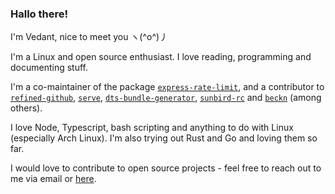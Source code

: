 ### Hallo there!

I'm Vedant, nice to meet you ヽ(^o^)丿

I'm a Linux and open source enthusiast. I love reading, programming and
documenting stuff.

I'm a co-maintainer of the package
[`express-rate-limit`](https://github.com/nfriedly/express-rate-limit),
and a contributor to [`refined-github`](https://github.com/refined-github/refined-github), 
[`serve`](https://github.com/vercel/serve), [`dts-bundle-generator`](https://github.com/timocov/dts-bundle-generator),
[`sunbird-rc`](https://github.com/sunbird-rc) and [`beckn`](https://github.com/beckn)
(among others).

I love Node, Typescript, bash scripting and anything to do with Linux (especially Arch
Linux). I'm also trying out Rust and Go and loving them so far.

I would love to contribute to open source projects - feel free to reach out to me via
email or [here](https://github.com/gamemaker1/gamemaker1/discussions/1).
